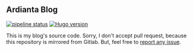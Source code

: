 ## Ardianta Blog

[![pipeline status](https://gitlab.com/ardianta/blog/badges/master/pipeline.svg)](https://gitlab.com/ardianta/blog/commits/master)
[![Hugo version](https://img.shields.io/badge/hugo-v0.31.1-ff69b4.svg)](http://gohugo.io/)

This is my blog's source code. Sorry, I don't accept pull request, because
this repository is mirrored from Gitlab. But, feel free
to [report any issue](https://github.com/ardianta/blog/issues).
